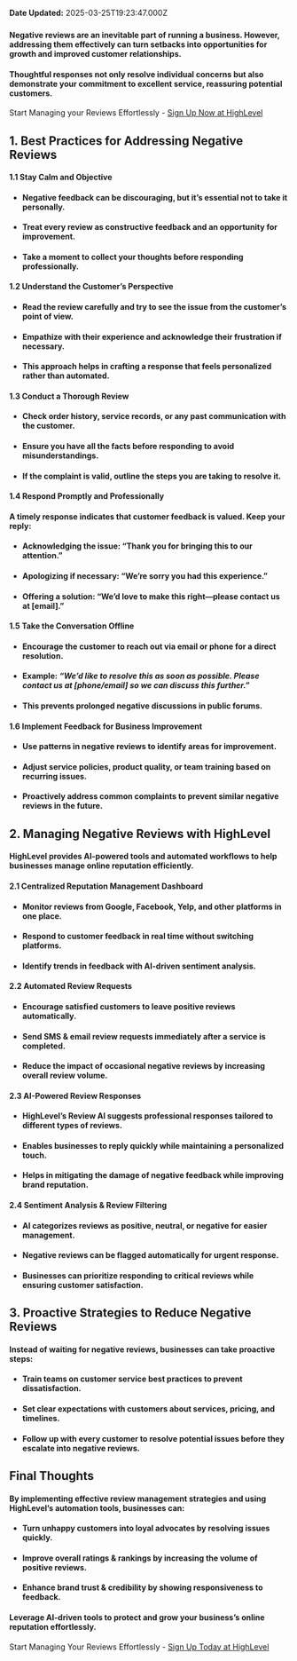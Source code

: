 **Date Updated:** 2025-03-25T19:23:47.000Z

### 

#### **Negative reviews** are an inevitable part of running a business. However, addressing them effectively can turn setbacks into opportunities for growth and improved customer relationships. 

#### Thoughtful responses not only resolve individual concerns but also demonstrate your commitment to excellent service, reassuring potential customers.
  
  
Start Managing your Reviews Effortlessly -  [Sign Up Now at HighLevel](https://www.gohighlevel.com/freetrial16?utm%5Fsource=FreshDesk&utm%5Fmedium=organic&utm%5Fcampaign=Home+Services+-+Electricians&utm%5Fterm=Electricians&utm%5Fcontent=Playbook)

##   

## **1\. Best Practices for Addressing Negative Reviews**

#### **1.1 Stay Calm and Objective**

* #### Negative feedback can be discouraging, but it’s essential not to take it personally.
* #### Treat every review as constructive feedback and an opportunity for improvement.
* #### Take a moment to collect your thoughts before responding professionally.

#### **1.2 Understand the Customer’s Perspective**

* #### Read the review carefully and try to see the issue from the customer’s point of view.
* #### Empathize with their experience and acknowledge their frustration if necessary.
* #### This approach helps in crafting a response that feels personalized rather than automated.

#### **1.3 Conduct a Thorough Review**

* #### Check order history, service records, or any past communication with the customer.
* #### Ensure you have all the facts before responding to avoid misunderstandings.
* #### If the complaint is valid, outline the steps you are taking to resolve it.

#### **1.4 Respond Promptly and Professionally**

#### A timely response indicates that customer feedback is valued. Keep your reply:

* #### **Acknowledging** the issue: “Thank you for bringing this to our attention.”
* #### **Apologizing** if necessary: “We’re sorry you had this experience.”
* #### **Offering a solution**: “We’d love to make this right—please contact us at \[email\].”

#### **1.5 Take the Conversation Offline**

* #### Encourage the customer to reach out via email or phone for a direct resolution.
* #### Example: _“We’d like to resolve this as soon as possible. Please contact us at \[phone/email\] so we can discuss this further.”_
* #### This prevents prolonged negative discussions in public forums.

#### **1.6 Implement Feedback for Business Improvement**

* #### Use patterns in negative reviews to identify areas for improvement.
* #### Adjust service policies, product quality, or team training based on recurring issues.
* #### Proactively address common complaints to prevent similar negative reviews in the future.

  
## **2\. Managing Negative Reviews with HighLevel**

#### HighLevel provides **AI-powered tools** and **automated workflows** to help businesses manage online reputation efficiently.

#### **2.1 Centralized Reputation Management Dashboard**

* #### Monitor reviews from Google, Facebook, Yelp, and other platforms in **one place**.
* #### Respond to customer feedback in real time without switching platforms.
* #### Identify trends in feedback with AI-driven sentiment analysis.

#### **2.2 Automated Review Requests**

* #### Encourage satisfied customers to leave positive reviews automatically.
* #### Send SMS & email review requests immediately after a service is completed.
* #### Reduce the impact of occasional negative reviews by increasing overall review volume.

#### **2.3 AI-Powered Review Responses**

* #### HighLevel’s **Review AI** suggests professional responses tailored to different types of reviews.
* #### Enables businesses to reply quickly while maintaining a personalized touch.
* #### Helps in mitigating the damage of negative feedback while improving brand reputation.

#### **2.4 Sentiment Analysis & Review Filtering**

* #### AI categorizes reviews as **positive, neutral, or negative** for easier management.
* #### Negative reviews can be flagged automatically for urgent response.
* #### Businesses can prioritize responding to critical reviews while ensuring customer satisfaction.

  
## **3\. Proactive Strategies to Reduce Negative Reviews**

#### **Instead of waiting for negative reviews, businesses can take proactive steps:**

* #### **Train teams on customer service best practices** to prevent dissatisfaction.
* #### **Set clear expectations with customers** about services, pricing, and timelines.
* #### **Follow up with every customer** to resolve potential issues before they escalate into negative reviews.

##   

## **Final Thoughts**

#### By implementing **effective review management strategies** and using **HighLevel’s automation tools**, businesses can:

* #### **Turn unhappy customers into loyal advocates** by resolving issues quickly.
* #### **Improve overall ratings & rankings** by increasing the volume of positive reviews.
* #### **Enhance brand trust & credibility** by showing responsiveness to feedback.

  
#### Leverage AI-driven tools to protect and grow your business’s online reputation effortlessly.

  
Start Managing Your Reviews Effortlessly - [Sign Up Today at HighLevel](https://www.gohighlevel.com/freetrial16?utm%5Fsource=FreshDesk&utm%5Fmedium=organic&utm%5Fcampaign=Home+Services+-+Electricians&utm%5Fterm=Electricians&utm%5Fcontent=Playbook)
  
  